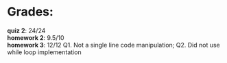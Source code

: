 # Grades:

**quiz 2**:   	24/24	      	  
**homework 2**: 9.5/10 	    
**homework 3**:  12/12 Q1. Not a single line code manipulation; Q2. Did not use while loop implementation        
